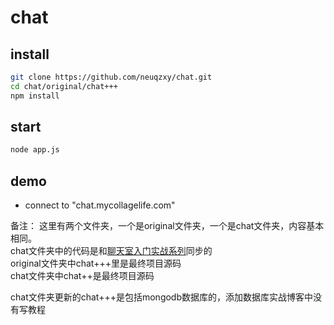 # chat
## install
```bash
git clone https://github.com/neuqzxy/chat.git
cd chat/original/chat+++
npm install
```
## start
```bash
node app.js
```
## demo
* connect to "chat.mycollagelife.com"

备注：
这里有两个文件夹，一个是original文件夹，一个是chat文件夹，内容基本相同。<br>
chat文件夹中的代码是和[聊天室入门实战系列](http://blog.csdn.net/neuq_zxy/article/details/76794551)同步的<br>
original文件夹中chat+++里是最终项目源码<br>
chat文件夹中chat++是最终项目源码

chat文件夹更新的chat+++是包括mongodb数据库的，添加数据库实战博客中没有写教程
